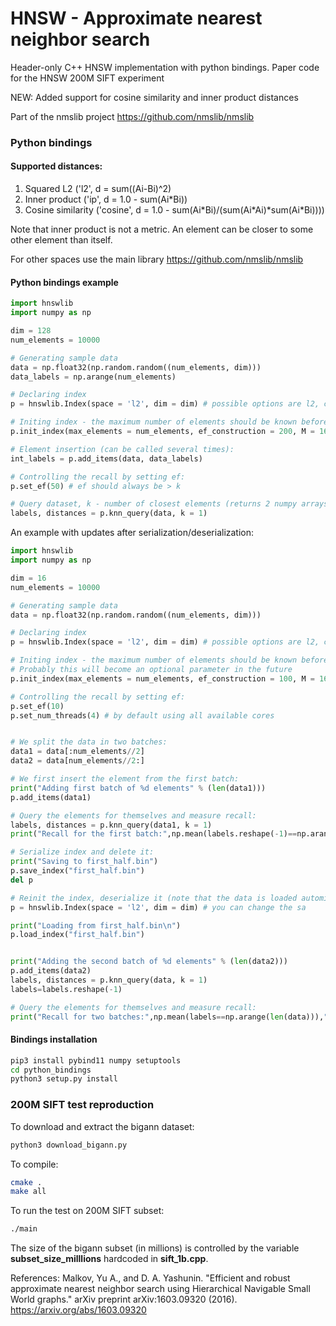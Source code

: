 # HNSW - Approximate nearest neighbor search
Header-only C++ HNSW implementation with python bindings. Paper code for the HNSW 200M SIFT experiment

NEW: Added support for cosine similarity and inner product distances


Part of the nmslib project https://github.com/nmslib/nmslib

### Python bindings


#### Supported distances:
1) Squared L2 ('l2', d = sum((Ai-Bi)^2)
2) Inner product ('ip', d = 1.0 - sum(Ai\*Bi))
3) Cosine similarity ('cosine', d = 1.0 - sum(Ai\*Bi)/(sum(Ai\*Ai)*sum(Ai\*Bi))))

Note that inner product is not a metric. An element can be closer to some other element than itself.

For other spaces use the main library https://github.com/nmslib/nmslib 


#### Python bindings example
```python
import hnswlib
import numpy as np

dim = 128
num_elements = 10000

# Generating sample data
data = np.float32(np.random.random((num_elements, dim)))
data_labels = np.arange(num_elements)

# Declaring index
p = hnswlib.Index(space = 'l2', dim = dim) # possible options are l2, cosine or ip

# Initing index - the maximum number of elements should be known beforehand
p.init_index(max_elements = num_elements, ef_construction = 200, M = 16)

# Element insertion (can be called several times):
int_labels = p.add_items(data, data_labels)

# Controlling the recall by setting ef:
p.set_ef(50) # ef should always be > k

# Query dataset, k - number of closest elements (returns 2 numpy arrays)
labels, distances = p.knn_query(data, k = 1)

```
An example with updates after serialization/deserialization:
```python
import hnswlib
import numpy as np

dim = 16
num_elements = 10000

# Generating sample data
data = np.float32(np.random.random((num_elements, dim)))

# Declaring index
p = hnswlib.Index(space = 'l2', dim = dim) # possible options are l2, cosine or ip

# Initing index - the maximum number of elements should be known beforehand
# Probably this will become an optional parameter in the future
p.init_index(max_elements = num_elements, ef_construction = 100, M = 16)

# Controlling the recall by setting ef:
p.set_ef(10)
p.set_num_threads(4) # by default using all available cores


# We split the data in two batches:
data1 = data[:num_elements//2]
data2 = data[num_elements//2:]

# We first insert the element from the first batch:
print("Adding first batch of %d elements" % (len(data1)))
p.add_items(data1)

# Query the elements for themselves and measure recall:
labels, distances = p.knn_query(data1, k = 1)
print("Recall for the first batch:",np.mean(labels.reshape(-1)==np.arange(len(data1))),"\n")

# Serialize index and delete it:
print("Saving to first_half.bin")
p.save_index("first_half.bin")
del p

# Reinit the index, deserialize it (note that the data is loaded automitically)
p = hnswlib.Index(space = 'l2', dim = dim) # you can change the sa

print("Loading from first_half.bin\n")
p.load_index("first_half.bin")


print("Adding the second batch of %d elements" % (len(data2)))
p.add_items(data2)
labels, distances = p.knn_query(data, k = 1)
labels=labels.reshape(-1)

# Query the elements for themselves and measure recall:
print("Recall for two batches:",np.mean(labels==np.arange(len(data))),"\n")
```

#### Bindings installation
```bash
pip3 install pybind11 numpy setuptools
cd python_bindings
python3 setup.py install
```

### 200M SIFT test reproduction 
To download and extract the bigann dataset:
```bash
python3 download_bigann.py
```
To compile:
```bash
cmake .
make all
```

To run the test on 200M SIFT subset:
```bash
./main
```

The size of the bigann subset (in millions) is controlled by the variable **subset_size_milllions** hardcoded in **sift_1b.cpp**.



References:
Malkov, Yu A., and D. A. Yashunin. "Efficient and robust approximate nearest neighbor search using Hierarchical Navigable Small World graphs." arXiv preprint arXiv:1603.09320 (2016). https://arxiv.org/abs/1603.09320
